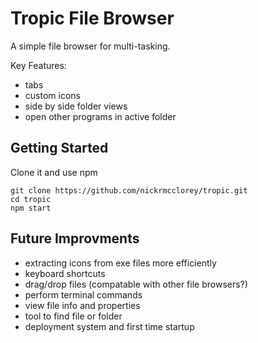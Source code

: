 # Tropic File Browser

A simple file browser for multi-tasking.

Key Features:
- tabs
- custom icons
- side by side folder views
- open other programs in active folder

## Getting Started
Clone it and use npm
```
git clone https://github.com/nickrmcclorey/tropic.git
cd tropic
npm start
```

## Future Improvments
- extracting icons from exe files more efficiently
- keyboard shortcuts
- drag/drop files (compatable with other file browsers?)
- perform terminal commands
- view file info and properties
- tool to find file or folder
- deployment system and first time startup